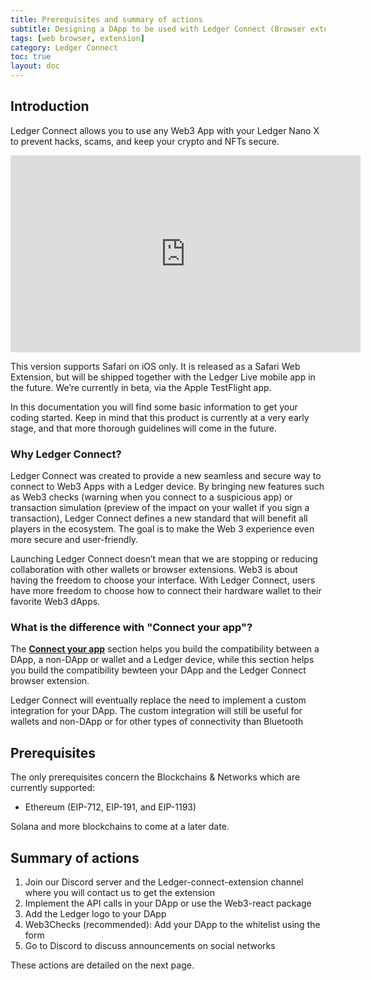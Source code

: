 ```yaml
---
title: Prerequisites and summary of actions
subtitle: Designing a DApp to be used with Ledger Connect (Browser extension in Safari)
tags: [web browser, extension]
category: Ledger Connect
toc: true
layout: doc
---
```


## Introduction

Ledger Connect allows you to use any Web3 App with your Ledger Nano X to prevent hacks, scams, and keep your crypto and NFTs secure.

<iframe width="560" height="315" src="https://www.youtube.com/embed/SV15K_H82_U" title="YouTube video player" frameborder="0" allow="accelerometer; autoplay; clipboard-write; encrypted-media; gyroscope; picture-in-picture" allowfullscreen></iframe>

This version supports Safari on iOS only. It is released as a Safari Web Extension, but will be shipped together with the Ledger Live mobile app in the future. We’re currently in beta, via the Apple TestFlight app.

In this documentation you will find some basic information to get your coding started. Keep in mind that this product is currently at a very early stage, and that more thorough guidelines will come in the future.

### Why Ledger Connect?

Ledger Connect was created to provide a new seamless and secure way to connect to Web3 Apps with a Ledger device.
By bringing new features such as Web3 checks (warning when you connect to a suspicious app) or transaction simulation (preview of the impact on your wallet if you sign a transaction), Ledger Connect defines a new standard that will benefit all players in the ecosystem. The goal is to make the Web 3 experience even more secure and user-friendly.

Launching Ledger Connect doesn’t mean that we are stopping or reducing collaboration with other wallets or browser extensions. Web3 is about having the freedom to choose your interface. With Ledger Connect, users have more freedom to choose how to connect their hardware wallet to their favorite Web3 dApps.

### What is the difference with "Connect your app"?

The [**Connect your app**](../transport/overview/) section helps you build the compatibility between a DApp, a non-DApp or wallet and a Ledger device, while this section helps you build the compatibility bewteen your DApp and the Ledger Connect browser extension.

Ledger Connect will eventually replace the need to implement a custom integration for your DApp. The custom integration will still be useful for wallets and non-DApp or for other types of connectivity than Bluetooth


## Prerequisites

The only prerequisites concern the Blockchains & Networks which are currently supported:

- Ethereum (EIP-712, EIP-191, and EIP-1193)

Solana and more blockchains to come at a later date.


## Summary of actions

1. Join our Discord server and the Ledger-connect-extension channel where you will contact us to get the extension 
2. Implement the API calls in your DApp or use the Web3-react package
3. Add the Ledger logo to your DApp
4. Web3Checks (recommended): Add your DApp to the whitelist using the form
5. Go to Discord to discuss announcements on social networks

These actions are detailed on the next page.
